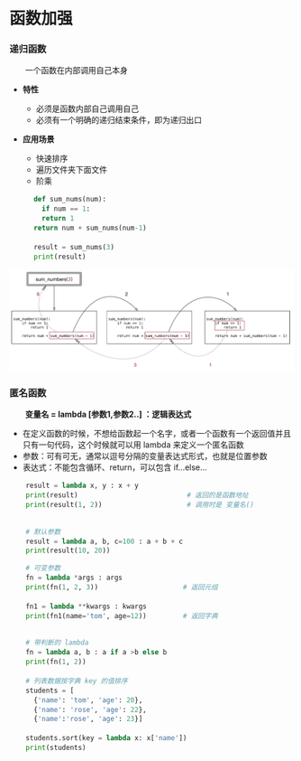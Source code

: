 # 函数加强
### 递归函数
&emsp;&emsp;一个函数在内部调用自己本身
* **特性**
  * 必须是函数内部自己调用自己
  * 必须有一个明确的递归结束条件，即为递归出口


* **应用场景**
  * 快速排序
  * 遍历文件夹下面文件
  * 阶乘
  


```python
      def sum_nums(num):
        if num == 1:
        return 1
      return num + sum_nums(num-1)

      result = sum_nums(3)
      print(result)

```

![](/assets/WX20200825-160040@2x.png)




### 匿名函数
&emsp;&emsp;**变量名 = lambda [参数1,参数2..] ：逻辑表达式**
*  在定义函数的时候，不想给函数起一个名字，或者一个函数有一个返回值并且只有一句代码，这个时候就可以用 lambda 来定义一个匿名函数
  *  参数：可有可无，通常以逗号分隔的变量表达式形式，也就是位置参数
  *  表达式：不能包含循环、return，可以包含 if...else...

```python
    result = lambda x, y : x + y
    print(result)                           # 返回的是函数地址
    print(result(1, 2))                     # 调用时是 变量名()
        

```



```python
    # 默认参数
    result = lambda a, b, c=100 : a + b + c
    print(result(10, 20))

```



```python
    # 可变参数
    fn = lambda *args : args
    print(fn(1, 2, 3))                     # 返回元组
    
    fn1 = lambda **kwargs : kwargs
    print(fn1(name='tom', age=12))         # 返回字典
  
```



```python
    # 带判断的 lambda
    fn = lambda a, b : a if a >b else b
    print(fn(1, 2))
    
    # 列表数据按字典 key 的值排序
    students = [
      {'name': 'tom', 'age': 20},
      {'name': 'rose', 'age': 22},
      {'name':'rose', 'age': 23}]
    
    students.sort(key = lambda x: x['name'])
    print(students)

```







